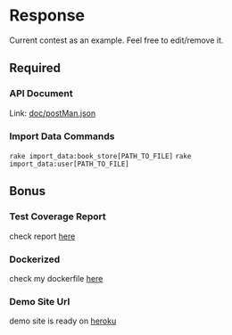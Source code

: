 # Response
  Current contest as an example. Feel free to edit/remove it.

## Required
### API Document
Link: [doc/postMan.json](doc/postMan.json)

### Import Data Commands
  `rake import_data:book_store[PATH_TO_FILE]`
  `rake import_data:user[PATH_TO_FILE]`

## Bonus
### Test Coverage Report
  check report [here](#test-coverage-report)

### Dockerized
  check my dockerfile [here](#dockerized)

### Demo Site Url
  demo site is ready on [heroku](#demo-site-url)
